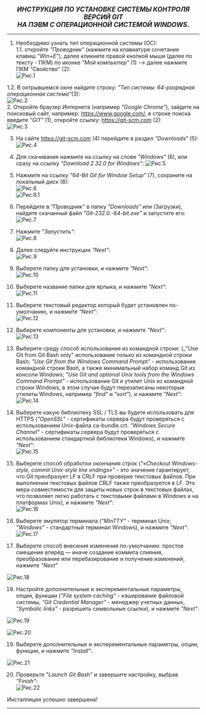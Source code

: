  ***<center><big>ИНСТРУКЦИЯ ПО УСТАНОВКЕ СИСТЕМЫ КОНТРОЛЯ ВЕРСИЙ GIT   
 НА ПЭВМ С ОПЕРАЦИОННОЙ СИСТЕМОЙ WINDOWS.</big> </center>***
***
   1. Необходимо узнать тип операционной системы (ОС):     
1.1. откройте _"Проводник"_ (нажмите на клавиатуре сочетание клавиш _"Win+E"_), далее кликните правой кнопкой мыши (далее по тексту - ПКМ) по иконке _"Мой компьютер"_ (1) --> далее нажмите ПКМ _"Свойства"_ (2):   
    ![Рис.1](./img/1.png "Мой компьютер -->Свойства")  

   1.2. В октрывшемся окне найдите строку:
_"Тип системы: 64-разрядная операционная система"_(3):   
![Рис.2](./img/2.png "64 разрядная ОС")   
2. Откройте браузер Интернета (например _"Google Chrome"_), зайдите на поисковый сайт, например: https://www.google.com/, в строке поиска введите _"GIT"_ (1), откройте ссылку: https://git-scm.com (2):   
![Рис.3](./img/3.png "google.com")   

   3. На сайте https://git-scm.com (4) перейдите в раздел _"Downloads"_ (5):   
![Рис.4](./img/4.png "Раздел Загрузки")   

   4. Для скачивания нажмите на ссылку на слове _"Windows"_ (6), или сразу на ссылку _"Download 2.32.0 for Windows"_:
![Рис.5](./img/5.png "Выбор дистрибутива")   

   5. Нажмите на ссылку _"64-Bit Git for Window Setup"_ (7), сохраните на локальный диск (8):   
![Рис.6](./img/6.png "дистрибутив для 64 битной ОС")   
![Рис.6.1](./img/6_1.png "дистрибутив для 64 битной ОС")   

   6. Перейдите в _"Проводник"_ в папку _"Downloads"_ или (Загрузки), найдите скачанный файл _"Git-232.0.-64-bit.exe"_ и запустите его:
![Рис.7](./img/7.png "Запуск инсталлятора")   

   7. Нажмите _"Запустить"_:   
   ![Рис.8](./img/8.png "Запустить")   

   8. Далее следуйте инструкции _"Next"_:   
![Рис.9](./img/9.png "Next")   

   9. Выберете папку для установки, и нажмите _"Next"_:   
![Рис.10](./img/10.png "Папка для установки")   

   10. Выберете название папки для ярлыка, и нажмите _"Next"_:   
![Рис.11](./img/11.png "Папка для ярлыка")   

   11. Выберете текстовый редактор который будет установлен по-умолчанию, и нажмите _"Next"_:   
![Рис.12](./img/12.png "Текстовый редактор")   

   12. Выберете компоненты для установки, и нажмите _"Next"_:   
![Рис.13](./img/13.png "Компоненты для установки")   

   13. Выберите среду способ использования из командной строки: (_"Use Git from Git Bash only" использование только из командной строки Bash; _"Use Git from the Windows Command Prompt"_ - использование командной строки Bash, а также минимальный набор команд Git из консоли Windows; _"Use Git and optional Unix tools from the Windows Command Prompt"_ - использование Git и утилит Unix из командной строки Windows, в этом случае будут перезаписаны некоторые утилиты Windows, например _"find"_ и _"sort"_), и нажмите _"Next"_:   
![Рис.14](./img/14.png "Среда PATH")   

   14. Выберете какую библиотеку SSL / TLS вы будете использовать для HTTPS (_"OpenSSL"_ - сертификаты сервера будут проверяться с использованием Unix-файла ca-bundle.crt.
_"Windows Secure Channel"_ - сертификаты сервера будут проверяться с использованием стандартной библиотеки Windows), и нажмите _"Next"_:   
![Рис.15](./img/15.png "Библиотека SSL / TLS")   


   15. Выберете способ обработки окончания строк (_"«Checkout Windows-style, commit Unix-style line endings»"_ - это значение гарантирует, что Git преобразует LF в CRLF при проверке текстовых файлов. При выполнении текстовых файлов CRLF также преобразуется в LF. Это мера совместимости для защиты новых строк в текстовых файлах, что позволяет легко работать с текстовыми файлами в Windows и на платформах Unix), и нажмите _"Next"_:   
![Рис.16](./img/16.png "Конвертация конца строки")   

16. Выберете эмулятор терминала
(_"MinTTY"_ - терминал Unix; _"Windows"_ - стандартный терминал Windows), и нажмите _"Next"_:   
![Рис.17](./img/17.png "Эмулятор терминала")   

17. Выберете способ внесения изменения по-умолчанию:
простое смещение вперёд — иначе создание коммита слияния, преобразование или перебазирование и получение изменений, нажмите _"Next"_   

![Рис.18](./img/18.png "Дополнительные параметры")   

18. Настройте дополнительные и эксперементальные параметры, опции, функции (_"File system caching"_ - кэширование файловой системы, _"Git Credential Manager"_ - менеджер учетных данных, _"Symbolic links"_ - разрешить символьные ссылки), и нажмите _"Next"_:   

![Рис.19](./img/19.png "Дополнительные опции")   

![Рис.20](./img/20.png "Дополнительные функции")  

19. Выберете дополнительные и эксперементальные параметры, опции, функции, и нажмите _"Install"_:  

![Рис.21](./img/21.png "Эксперементальные опции")  

20. Проверьте "_Launch Git Bash"_ и завершите настройку, выбрав _"Finish"_:   
![Рис.22](./img/22.png "Launch Git Bash")   

Инсталляция успешно завершена!   
***
